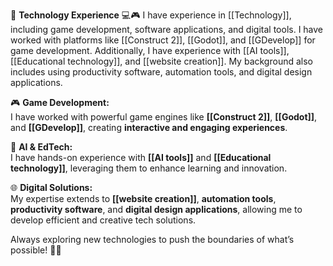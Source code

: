 🚀 **Technology Experience** 💻🎮
I have experience in [[Technology]], including game development, software applications, and digital tools. I have worked with platforms like [[Construct 2]], [[Godot]], and [[GDevelop]] for game development. Additionally, I have experience with [[AI tools]], [[Educational technology]], and [[website creation]]. My background also includes using productivity software, automation tools, and digital design applications.


🎮 **Game Development:**  
I have worked with powerful game engines like **[[Construct 2]]**, **[[Godot]]**, and **[[GDevelop]]**, creating **interactive and engaging experiences**.

🤖 **AI & EdTech:**  
I have hands-on experience with **[[AI tools]]** and **[[Educational technology]]**, leveraging them to enhance learning and innovation.

🌐 **Digital Solutions:**  
My expertise extends to **[[website creation]]**, **automation tools**, **productivity software**, and **digital design applications**, allowing me to develop efficient and creative tech solutions.

Always exploring new technologies to push the boundaries of what’s possible! 🚀✨
